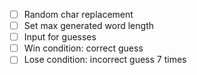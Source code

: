- [ ] Random char replacement
- [ ] Set max generated word length
- [ ] Input for guesses
- [ ] Win condition: correct guess
- [ ] Lose condition: incorrect guess 7 times
